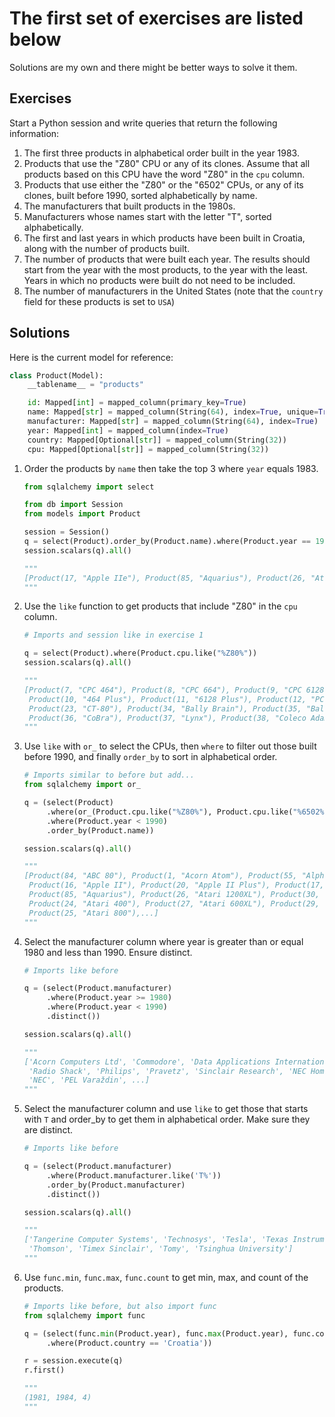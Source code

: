 # The first set of exercises are listed below

Solutions are my own and there might be better ways to solve it them.

## Exercises

Start a Python session and write queries that return the following information:

1. The first three products in alphabetical order built in the year 1983.
2. Products that use the "Z80" CPU or any of its clones. Assume that all products
based on this CPU have the word "Z80" in the `cpu` column.
3. Products that use either the "Z80" or the "6502" CPUs, or any of its clones,
built before 1990, sorted alphabetically by name.
4. The manufacturers that built products in the 1980s.
5. Manufacturers whose names start with the letter "T", sorted alphabetically.
6. The first and last years in which products have been built in Croatia, along
with the number of products built.
7. The number of products that were built each year. The results should start from
the year with the most products, to the year with the least. Years in which no
products were built do not need to be included.
8. The number of manufacturers in the United States (note that the `country` field
for these products is set to `USA`)

## Solutions

Here is the current model for reference:

```python
class Product(Model):
    __tablename__ = "products"

    id: Mapped[int] = mapped_column(primary_key=True)
    name: Mapped[str] = mapped_column(String(64), index=True, unique=True)
    manufacturer: Mapped[str] = mapped_column(String(64), index=True)
    year: Mapped[int] = mapped_column(index=True)
    country: Mapped[Optional[str]] = mapped_column(String(32))
    cpu: Mapped[Optional[str]] = mapped_column(String(32))
```

1. Order the products by `name` then take the top 3 where `year` equals 1983.

    ```python
    from sqlalchemy import select

    from db import Session
    from models import Product

    session = Session()
    q = select(Product).order_by(Product.name).where(Product.year == 1983).limit(3)
    session.scalars(q).all()

    """
    [Product(17, "Apple IIe"), Product(85, "Aquarius"), Product(26, "Atari 1200XL")]
    """

    ```

2. Use the `like` function to get products that include "Z80" in the `cpu` column.

    ```python
    # Imports and session like in exercise 1

    q = select(Product).where(Product.cpu.like("%Z80%"))
    session.scalars(q).all()

    """
    [Product(7, "CPC 464"), Product(8, "CPC 664"), Product(9, "CPC 6128"),
     Product(10, "464 Plus"), Product(11, "6128 Plus"), Product(12, "PCW"),
     Product(23, "CT-80"), Product(34, "Bally Brain"), Product(35, "Bally Astrocade"),
     Product(36, "CoBra"), Product(37, "Lynx"), Product(38, "Coleco Adam"),...]
    """
    ```

3. Use `like` with `or_` to select the CPUs, then `where` to filter out those
   built before 1990, and finally `order_by` to sort in alphabetical order.

    ```python
    # Imports similar to before but add...
    from sqlalchemy import or_

    q = (select(Product)
         .where(or_(Product.cpu.like("%Z80%"), Product.cpu.like("%6502%")))
         .where(Product.year < 1990)
         .order_by(Product.name))

    session.scalars(q).all()

    """
    [Product(84, "ABC 80"), Product(1, "Acorn Atom"), Product(55, "Alpha"),
     Product(16, "Apple II"), Product(20, "Apple II Plus"), Product(17, "Apple IIe"),
     Product(85, "Aquarius"), Product(26, "Atari 1200XL"), Product(30, "Atari 130XE"),
     Product(24, "Atari 400"), Product(27, "Atari 600XL"), Product(29, "Atari 65XE"),
     Product(25, "Atari 800"),...]
    """
    ```

4. Select the manufacturer column where year is greater than or equal 1980
   and less than 1990. Ensure distinct.

    ```python
    # Imports like before

    q = (select(Product.manufacturer)
         .where(Product.year >= 1980)
         .where(Product.year < 1990)
         .distinct())

    session.scalars(q).all()

    """
    ['Acorn Computers Ltd', 'Commodore', 'Data Applications International', 'EACA',
     'Radio Shack', 'Philips', 'Pravetz', 'Sinclair Research', 'NEC Home Electronics',
     'NEC', 'PEL Varaždin', ...]
    """
    ```

5. Select the manufacturer column and use `like` to get those that starts with
   `T` and order_by to get them in alphabetical order. Make sure they are distinct.

    ```python
    # Imports like before

    q = (select(Product.manufacturer)
         .where(Product.manufacturer.like('T%'))
         .order_by(Product.manufacturer)
         .distinct())

    session.scalars(q).all()

    """
    ['Tangerine Computer Systems', 'Technosys', 'Tesla', 'Texas Instruments',
     'Thomson', 'Timex Sinclair', 'Tomy', 'Tsinghua University']
    """
    ```

6. Use `func.min`, `func.max`, `func.count` to get min, max, and count of the
   products.

    ```python
    # Imports like before, but also import func
    from sqlalchemy import func

    q = (select(func.min(Product.year), func.max(Product.year), func.count())
         .where(Product.country == 'Croatia'))

    r = session.execute(q)
    r.first()

    """
    (1981, 1984, 4)
    """
    ```
